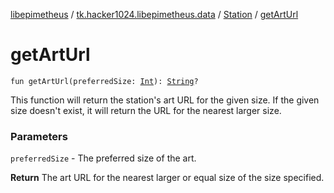 [libepimetheus](../../index.md) / [tk.hacker1024.libepimetheus.data](../index.md) / [Station](index.md) / [getArtUrl](./get-art-url.md)

# getArtUrl

`fun getArtUrl(preferredSize: `[`Int`](https://kotlinlang.org/api/latest/jvm/stdlib/kotlin/-int/index.html)`): `[`String`](https://kotlinlang.org/api/latest/jvm/stdlib/kotlin/-string/index.html)`?`

This function will return the station's art URL for the given size. If the given size
doesn't exist, it will return the URL for the nearest larger size.

### Parameters

`preferredSize` - The preferred size of the art.

**Return**
The art URL for the nearest larger or equal size of the size specified.

